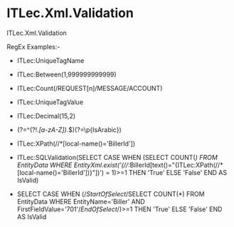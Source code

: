 # ITLec.Xml.Validation
ITLec.Xml.Validation


RegEx Examples:-

- ITLec:UniqueTagName
- ITLec:Between(1,999999999999)
- ITLec:Count(/REQUEST[n]/MESSAGE/ACCOUNT)
- ITLec:UniqueTagValue
- ITLec:Decimal(15,2)
- (?=^(?!.*[a-zA-Z]).*$)(?=\p{IsArabic})

- ITLec:XPath(//*[local-name()='BillerId'])
- ITLec:SQLValidation(SELECT CASE WHEN (SELECT COUNT(*) FROM EntityData WHERE EntityXml.exist('(//*:BillerId[text()="{ITLec:XPath(//*[local-name()='BillerId'])}"])') = 1)>=1 THEN 'True' ELSE 'False' END AS IsValid) 

- SELECT CASE WHEN (/*StartOfSelect*/SELECT COUNT(*) FROM EntityData  WHERE EntityName='Biller' AND FirstFieldValue='701'/*EndOfSelect*/)>=1 THEN 'True' ELSE 'False' END AS IsValid

